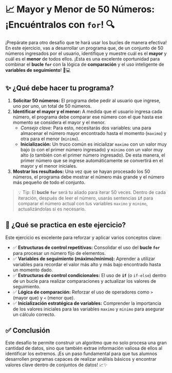 # 📈 Mayor y Menor de 50 Números: ¡Encuéntralos con `for`! 🔍

¡Prepárate para otro desafío que te hará usar los bucles de manera efectiva! En este ejercicio, vas a desarrollar un programa que, de un conjunto de 50 números ingresados por el usuario, identifique y muestre cuál es el **mayor** y cuál es el **menor** de todos ellos. ¡Esta es una excelente oportunidad para combinar el **bucle `for`** con la lógica de **comparación** y el uso inteligente de **variables de seguimiento**! 🧠💻

## ✨ ¿Qué debe hacer tu programa?

1.  **Solicitar 50 números:** El programa debe pedir al usuario que ingrese, uno por uno, un total de 50 números.
2.  **Identificar el mayor y el menor:** A medida que el usuario ingresa cada número, el programa debe comparar ese número con el que hasta ese momento se considera el mayor y el menor.
    - _Consejo clave:_ Para esto, necesitarás dos variables: una para almacenar el número mayor encontrado hasta el momento (`maximo`) y otra para el menor (`minimo`).
    - **Inicialización:** Un truco común es inicializar `maximo` con un valor muy bajo (o con el primer número ingresado) y `minimo` con un valor muy alto (o también con el primer número ingresado). De esta manera, el primer número que se ingrese automáticamente se convertirá en el mayor y el menor iniciales.
3.  **Mostrar los resultados:** Una vez que se hayan procesado los 50 números, el programa debe mostrar el número más grande y el número más pequeño de todo el conjunto.

> 💡 Tip: El **bucle `for`** será tu aliado para iterar 50 veces. Dentro de cada iteración, después de leer el número, usarás sentencias **`if`** para comparar el número actual con tus variables `maximo` y `minimo`, actualizándolas si es necesario.

## 🧠 ¿Qué se practica en este ejercicio?

Este ejercicio es excelente para reforzar y aplicar varios conceptos clave:

- ✅ **Estructuras de control repetitivas:** Consolidar el uso del **bucle `for`** para procesar un número fijo de elementos.
- ✅ **Variables de seguimiento (máximo/mínimo):** Aprender a utilizar variables para recordar el valor más alto y más bajo encontrado hasta un momento dado.
- ✅ **Estructuras de control condicionales:** El uso de **`if`** (o `if-else`) dentro de un bucle para realizar comparaciones y actualizar los valores de seguimiento.
- ✅ **Lógica de comparación:** Reforzar el uso de operadores como `>` (mayor que) y `<` (menor que).
- ✅ **Inicialización estratégica de variables:** Comprender la importancia de los valores iniciales para las variables `maximo` y `minimo` para asegurar un cálculo correcto.

## ✅ Conclusión

Este desafío te permite construir un algoritmo que no solo procesa una gran cantidad de datos, sino que también extrae información valiosa de ellos al identificar los extremos. ¡Es un paso fundamental para que tus alumnos desarrollen programas capaces de realizar análisis básicos y encontrar valores clave dentro de conjuntos de datos! 📈✨
